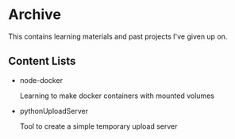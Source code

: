 # Archive

This contains learning materials and past projects I've given up on.

## Content Lists

- node-docker

	Learning to make docker containers with mounted volumes

- pythonUploadServer

	Tool to create a simple temporary upload server
